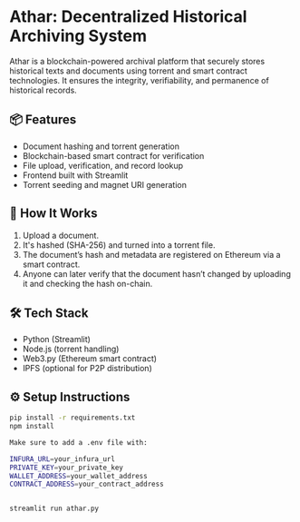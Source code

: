 # Athar: Decentralized Historical Archiving System

Athar is a blockchain-powered archival platform that securely stores historical texts and documents using torrent and smart contract technologies. It ensures the integrity, verifiability, and permanence of historical records.

## 📦 Features

- Document hashing and torrent generation
- Blockchain-based smart contract for verification
- File upload, verification, and record lookup
- Frontend built with Streamlit
- Torrent seeding and magnet URI generation

## 🚀 How It Works

1. Upload a document.
2. It's hashed (SHA-256) and turned into a torrent file.
3. The document’s hash and metadata are registered on Ethereum via a smart contract.
4. Anyone can later verify that the document hasn’t changed by uploading it and checking the hash on-chain.

## 🛠️ Tech Stack

- Python (Streamlit)
- Node.js (torrent handling)
- Web3.py (Ethereum smart contract)
- IPFS (optional for P2P distribution)

## ⚙️ Setup Instructions

```bash
pip install -r requirements.txt
npm install

Make sure to add a .env file with:

INFURA_URL=your_infura_url
PRIVATE_KEY=your_private_key
WALLET_ADDRESS=your_wallet_address
CONTRACT_ADDRESS=your_contract_address


streamlit run athar.py

